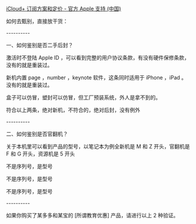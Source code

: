 [iCloud+ 订阅方案和定价 - 官方 Apple 支持 (中国)](https://support.apple.com/zh-cn/HT201238)



如何去甄别，直接放干货：

\----------

一、如何鉴别是否二手后封？

激活时不登陆 Apple ID ，可以看到完整的用户协议条款，有没有硬件保修条款，没有的就是重装过。

新机内置 page ，number ，keynote 软件，这条同时适用于 iPhone ，iPad 。没有的就是重装过。

盒子可以仿冒，塑封可以仿冒，但工厂预装系统，外人是拿不到的。

符合以上两条，绝对新机，不符合的，绝对后封，没有例外

\----------

二、如何鉴别是否官翻机？

关于本机里可以看到产品的型号，以笔记本为例全新机是 M 和 Z 开头，官翻机是 F 和 G 开头，资源机是 5 开头

不是序列号，是型号

不是序列号，是型号

不是序列号，是型号

\----------

如果你购买了某多多和某宝的 [所谓教育优惠] 产品，请进行以上 2 种验证。



